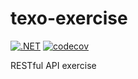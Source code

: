 # texo-exercise

[![.NET](https://github.com/guionardo/texo-exercise/actions/workflows/dotnet.yml/badge.svg)](https://github.com/guionardo/texo-exercise/actions/workflows/dotnet.yml)
[![codecov](https://codecov.io/gh/guionardo/texo-exercise/branch/main/graph/badge.svg?token=UKEkh2lyUN)](https://codecov.io/gh/guionardo/texo-exercise)

RESTful API exercise
